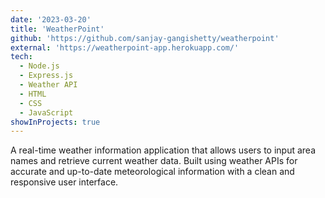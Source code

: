 ```yaml
---
date: '2023-03-20'
title: 'WeatherPoint'
github: 'https://github.com/sanjay-gangishetty/weatherpoint'
external: 'https://weatherpoint-app.herokuapp.com/'
tech:
  - Node.js
  - Express.js
  - Weather API
  - HTML
  - CSS
  - JavaScript
showInProjects: true
---
```


A real-time weather information application that allows users to input area names and retrieve current weather data. Built using weather APIs for accurate and up-to-date meteorological information with a clean and responsive user interface.
